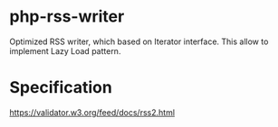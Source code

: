 # php-rss-writer
Optimized RSS writer, which based on Iterator interface. This allow to implement Lazy Load pattern.

# Specification
https://validator.w3.org/feed/docs/rss2.html
